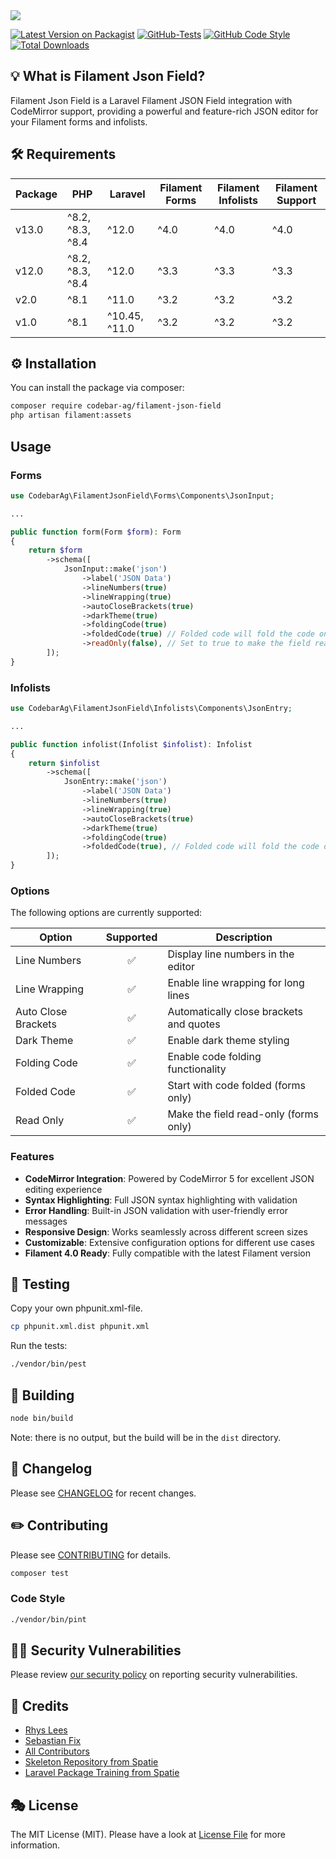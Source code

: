 <img src="https://banners.beyondco.de/Laravel%20Filament%20Json%20Field.png?theme=light&packageManager=composer+require&packageName=codebar-ag%2Flaravel-filament-json-field&pattern=circuitBoard&style=style_1&description=A+Laravel+Filament+Json+Field+integration.&md=1&showWatermark=1&fontSize=100px&images=light-bulb">

[![Latest Version on Packagist](https://img.shields.io/packagist/v/codebar-ag/laravel-filament-json-field.svg?style=flat-square)](https://packagist.org/packages/codebar-ag/laravel-filament-json-field)
[![GitHub-Tests](https://github.com/codebar-ag/laravel-filament-json-field/actions/workflows/run-tests.yml/badge.svg?branch=main)](https://github.com/codebar-ag/laravel-filament-json-field/actions/workflows/run-tests.yml)
[![GitHub Code Style](https://github.com/codebar-ag/laravel-filament-json-field/actions/workflows/fix-php-code-style-issues.yml/badge.svg?branch=main)](https://github.com/codebar-ag/laravel-filament-json-field/actions/workflows/fix-php-code-style-issues.yml)
[![Total Downloads](https://img.shields.io/packagist/dt/codebar-ag/laravel-filament-json-field.svg?style=flat-square)](https://packagist.org/packages/codebar-ag/laravel-filament-json-field)


## 💡 What is Filament Json Field?

Filament Json Field is a Laravel Filament JSON Field integration with CodeMirror support, providing a powerful and feature-rich JSON editor for your Filament forms and infolists.

## 🛠 Requirements

| Package       | PHP              | Laravel        | Filament Forms | Filament Infolists | Filament Support |
|-----------|------------------|---------------|----------------|--------------------|------------------|
| v13.0     | ^8.2, ^8.3, ^8.4 | ^12.0         | ^4.0           | ^4.0               | ^4.0            |
| v12.0     | ^8.2, ^8.3, ^8.4 | ^12.0         | ^3.3           | ^3.3               | ^3.3            |
| v2.0      | ^8.1             | ^11.0         | ^3.2           | ^3.2               | ^3.2            |
| v1.0      | ^8.1             | ^10.45, ^11.0 | ^3.2           | ^3.2               | ^3.2            |


## ⚙️ Installation

You can install the package via composer:

```bash
composer require codebar-ag/filament-json-field
php artisan filament:assets
```


## Usage

### Forms

```php
use CodebarAg\FilamentJsonField\Forms\Components\JsonInput;

...

public function form(Form $form): Form
{
    return $form
        ->schema([
            JsonInput::make('json')
                ->label('JSON Data')
                ->lineNumbers(true)
                ->lineWrapping(true)
                ->autoCloseBrackets(true)
                ->darkTheme(true)
                ->foldingCode(true)
                ->foldedCode(true) // Folded code will fold the code on form load
                ->readOnly(false), // Set to true to make the field read-only
        ]);
}
```

### Infolists

```php
use CodebarAg\FilamentJsonField\Infolists\Components\JsonEntry;

...

public function infolist(Infolist $infolist): Infolist
{
    return $infolist
        ->schema([
            JsonEntry::make('json')
                ->label('JSON Data')
                ->lineNumbers(true)
                ->lineWrapping(true)
                ->autoCloseBrackets(true)
                ->darkTheme(true)
                ->foldingCode(true)
                ->foldedCode(true), // Folded code will fold the code on form load
        ]);
}
```

### Options

The following options are currently supported:

| Option              | Supported | Description |
|---------------------|:---------:|-------------|
| Line Numbers        |     ✅     | Display line numbers in the editor |
| Line Wrapping       |     ✅     | Enable line wrapping for long lines |
| Auto Close Brackets |     ✅     | Automatically close brackets and quotes |
| Dark Theme          |     ✅     | Enable dark theme styling |
| Folding Code        |     ✅     | Enable code folding functionality |
| Folded Code         |     ✅     | Start with code folded (forms only) |
| Read Only           |     ✅     | Make the field read-only (forms only) |

### Features

- **CodeMirror Integration**: Powered by CodeMirror 5 for excellent JSON editing experience
- **Syntax Highlighting**: Full JSON syntax highlighting with validation
- **Error Handling**: Built-in JSON validation with user-friendly error messages
- **Responsive Design**: Works seamlessly across different screen sizes
- **Customizable**: Extensive configuration options for different use cases
- **Filament 4.0 Ready**: Fully compatible with the latest Filament version

## 🚧 Testing

Copy your own phpunit.xml-file.

```bash
cp phpunit.xml.dist phpunit.xml
```

Run the tests:

```bash
./vendor/bin/pest
```

## 🚧 Building

```bash
node bin/build
```

Note: there is no output, but the build will be in the `dist` directory.

## 📝 Changelog

Please see [CHANGELOG](CHANGELOG.md) for recent changes.

## ✏️ Contributing

Please see [CONTRIBUTING](.github/CONTRIBUTING.md) for details.

```bash
composer test
```

### Code Style

```bash
./vendor/bin/pint
```

## 🧑‍💻 Security Vulnerabilities

Please review [our security policy](.github/SECURITY.md) on reporting security vulnerabilities.

## 🙏 Credits
- [Rhys Lees](https://github.com/RhysLees)
- [Sebastian Fix](https://github.com/StanBarrows)
- [All Contributors](../../contributors)
- [Skeleton Repository from Spatie](https://github.com/spatie/package-skeleton-laravel)
- [Laravel Package Training from Spatie](https://spatie.be/videos/laravel-package-training)

## 🎭 License

The MIT License (MIT). Please have a look at [License File](LICENSE.md) for more information.
